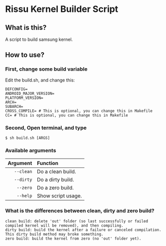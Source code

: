 # Rissu Kernel Builder Script
## What is this?
A script to build samsung kernel.

## How to use?
### First, change some build variable
Edit the build.sh, and change this:
```
DEFCONFIG=
ANDROID_MAJOR_VERSION=
PLATFORM_VERSION=
ARCH=
SUBARCH=
CROSS_COMPILE= # This is optional, you can change this in Makefile
CC= # This is optional, you can change this in Makefile
```
### Second, Open terminal, and type
```
$ sh build.sh [ARGS]
```
### Available arguments
Argument   | Function
-------:|:-------------------------
```--clean```     | Do a clean build.
```--dirty``` | Do a dirty build.
```--zero```     | Do a zero build.
```--help```  | Show script usage.

### What is the differences between clean, dirty and zero build?
```
clean build: delete 'out' folder (so last successfully or failed compiled kernel will be removed), and then compiling.
dirty build: build the kernel after a failure or canceled compilation. This dirty build method may broke something.
zero build: build the kernel from zero (no 'out' folder yet).
```
